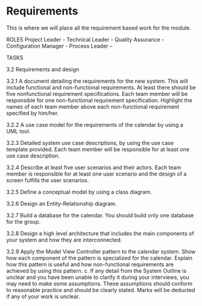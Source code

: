 # Requirements
This is where we will place all the requirement based work for the module.

ROLES
Project Leader -
Technical Leader - 
Quality Assurance -
Configuration Manager -
Process Leader –

TASKS

3.2 Requirements and design

3.2.1 A document detailing the requirements for the new system. This will include
functional and non-functional requirements. At least there should be five nonfunctional
requirement specifications. Each team member will be
responsible for one non-functional requirement specification. Highlight
the names of each team member above each non-functional requirement
specified by him/her.

3.2.2 A use case model for the requirements of the calendar by using a UML tool.

3.2.3 Detailed system use case descriptions, by using the use case template
provided. Each team member will be responsible for at least one use case
description.

3.2.4 Describe at least five user scenarios and their actors. Each team member is
responsible for at least one user scenario and the design of a screen
fulfills the user scenarios.

3.2.5 Define a conceptual model by using a class diagram.

3.2.6 Design an Entity-Relationship diagram.

3.2.7 Build a database for the calendar. You should build only one database for the
group.

3.2.8 Design a high level architecture that includes the main components of your
system and how they are interconnected.

3.2.9 Apply the Model View Controller pattern to the calendar system. Show how
each component of the pattern is specialized for the calendar. Explain how
this pattern is useful and how non-functional requirements are achieved by
using this pattern.
  c. If any detail from the System Outline is unclear and you have been unable to clarify it
  during your interviews, you may need to make some assumptions. These
  assumptions should conform to reasonable practice and should be clearly stated.
  Marks will be deducted if any of your work is unclear.
